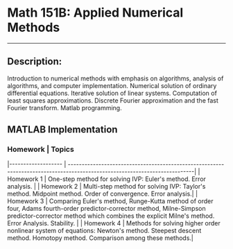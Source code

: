 # Math 151B: Applied Numerical Methods
----------------------------------------------------------------------------------------------------------------------

## Description:

Introduction to numerical methods with emphasis on algorithms, analysis of algorithms, and computer implementation. Numerical solution of ordinary differential equations. Iterative solution of linear systems. Computation of least squares approximations. Discrete Fourier approximation and the fast Fourier transform. Matlab programming.


## MATLAB Implementation

### Homework | Topics
|------------------- | ---------------------------------------------------------------------------------------------------------------------------|
|    Homework 1   | One-step method for solving IVP: Euler's method. Error analysis.                                                                     |
|    Homework 2   | Multi-step method for solving IVP: Taylor's method. Midpoint method. Order of convergence. Error analysis.|
|    Homework 3   | Comparing Euler's method, Runge-Kutta method of order four, Adams fourth-order predictor-corrector method, Milne-Simpson predictor-corrector method which combines the explicit Milne's method. Error Analysis. Stability.                                 |
|    Homework 4   | Methods for solving higher order nonlinear system of equations: Newton's method. Steepest descent method. Homotopy method. Comparison among these methods.|
